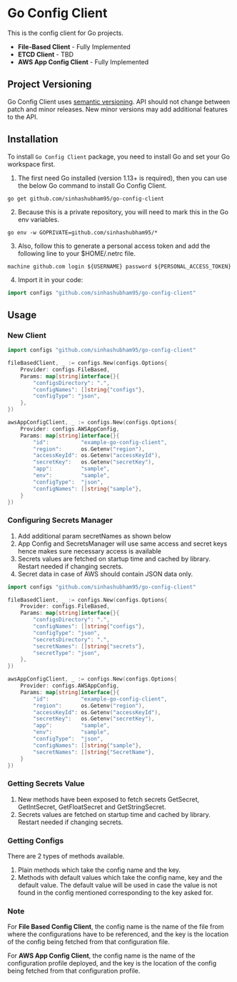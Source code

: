 # Go Config Client

This is the config client for Go projects.

- **File-Based Client** - Fully Implemented
- **ETCD Client** - TBD
- **AWS App Config Client** - Fully Implemented

## Project Versioning

Go Config Client uses [semantic versioning](http://semver.org/). API should not change between patch and minor releases. New minor versions may add additional features to the API.

## Installation

To install `Go Config Client` package, you need to install Go and set your Go workspace first.

1. The first need Go installed (version 1.13+ is required), then you can use the below Go command to install Go Config Client.

```shell
go get github.com/sinhashubham95/go-config-client
```

2. Because this is a private repository, you will need to mark this in the Go env variables.

```shell
go env -w GOPRIVATE=github.com/sinhashubham95/*
```

3. Also, follow this to generate a personal access token and add the following line to your $HOME/.netrc file.

```
machine github.com login ${USERNAME} password ${PERSONAL_ACCESS_TOKEN}
```

4. Import it in your code:

```go
import configs "github.com/sinhashubham95/go-config-client"
```

## Usage

### New Client

```go
import configs "github.com/sinhashubham95/go-config-client"

fileBasedClient, _ := configs.New(configs.Options{
    Provider: configs.FileBased,
    Params: map[string]interface{}{
        "configsDirectory": ".",
        "configNames": []string{"configs"},
        "configType": "json",
    },
})

awsAppConfigClient, _ := configs.New(configs.Options{
	Provider: configs.AWSAppConfig,
	Params: map[string]interface{}{
        "id":          "example-go-config-client",
        "region":      os.Getenv("region"),
        "accessKeyId": os.Getenv("accessKeyId"),
        "secretKey":   os.Getenv("secretKey"),
        "app":         "sample",
        "env":         "sample",
        "configType":  "json",
        "configNames": []string{"sample"},
    }
})
```

### Configuring Secrets Manager

1. Add additional param secretNames as shown below
2. App Config and SecretsManager will use same access and secret keys hence makes sure necessary access is available 
3. Secrets values are fetched on startup time and cached by library. Restart needed if changing secrets.
4. Secret data in case of AWS should contain JSON data only.

```go
import configs "github.com/sinhashubham95/go-config-client"

fileBasedClient, _ := configs.New(configs.Options{
    Provider: configs.FileBased,
    Params: map[string]interface{}{
        "configsDirectory": ".",
        "configNames": []string{"configs"},
        "configType": "json",
        "secretsDirectory": ".",
        "secretNames": []string{"secrets"},
        "secretType": "json",
    },
})

awsAppConfigClient, _ := configs.New(configs.Options{
	Provider: configs.AWSAppConfig,
	Params: map[string]interface{}{
        "id":          "example-go-config-client",
        "region":      os.Getenv("region"),
        "accessKeyId": os.Getenv("accessKeyId"),
        "secretKey":   os.Getenv("secretKey"),
        "app":         "sample",
        "env":         "sample",
        "configType":  "json",
        "configNames": []string{"sample"},
        "secretNames": []string{"SecretName"},
    }
})
```
### Getting Secrets Value

1. New methods have been exposed to fetch secrets GetSecret, GetIntSecret, GetFloatSecret and GetStringSecret.
2. Secrets values are fetched on startup time and cached by library. Restart needed if changing secrets.

### Getting Configs

There are 2 types of methods available.

1. Plain methods which take the config name and the key.
2. Methods with default values which take the config name, key and the default value. The default value will be used in case the value is not found in the config mentioned corresponding to the key asked for.

### Note

For **File Based Config Client**, the config name is the name of the file from where the configurations have to be referenced, and the key is the location of the config being fetched from that configuration file.

For **AWS App Config Client**, the config name is the name of the configuration profile deployed, and the key is the location of the config being fetched from that configuration profile.
